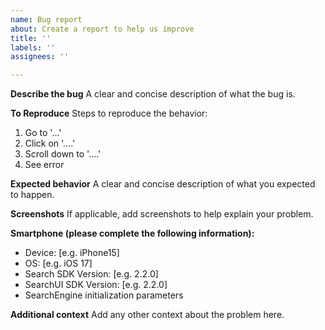 ```yaml
---
name: Bug report
about: Create a report to help us improve
title: ''
labels: ''
assignees: ''

---
```


**Describe the bug**
A clear and concise description of what the bug is.

**To Reproduce**
Steps to reproduce the behavior:
1. Go to '...'
2. Click on '....'
3. Scroll down to '....'
4. See error

**Expected behavior**
A clear and concise description of what you expected to happen.

**Screenshots**
If applicable, add screenshots to help explain your problem.

**Smartphone (please complete the following information):**
 - Device: [e.g. iPhone15]
 - OS: [e.g. iOS 17]
 - Search SDK Version: [e.g. 2.2.0]
 - SearchUI SDK Version: [e.g. 2.2.0]
 - SearchEngine initialization parameters

**Additional context**
Add any other context about the problem here.
